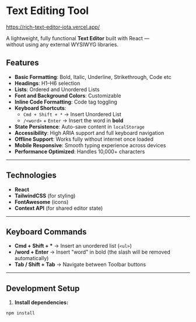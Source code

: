 # Text Editing Tool

https://rich-text-editor-iota.vercel.app/

A lightweight, fully functional **Text Editor** built with React —  
without using any external WYSIWYG libraries.  

## Features

- **Basic Formatting**: Bold, Italic, Underline, Strikethrough, Code etc
- **Headings**: H1–H6 selection
- **Lists**: Ordered and Unordered Lists
- **Font and Background Colors**: Customizable
- **Inline Code Formatting**: Code tag toggling
- **Keyboard Shortcuts**:
  - `Cmd + Shift + *` → Insert Unordered List
  - `/<word>` + `Enter` → Insert the word in **bold**
- **State Persistence**: Auto-save content in `localStorage`
- **Accessibility**: High ARIA support and full keyboard navigation
- **Offline Support**: Works fully without internet once loaded
- **Mobile Responsive**: Smooth typing experience across devices
- **Performance Optimized**: Handles 10,000+ characters

---

## Technologies

- **React**
- **TailwindCSS** (for styling)
- **FontAwesome** (icons)
- **Context API** (for shared editor state)

---

##  Keyboard Commands

- **Cmd + Shift + \*** → Insert an unordered list (`<ul>`)
- **/word + Enter** → Insert "word" in bold (the slash will be removed automatically)
- **Tab / Shift + Tab** → Navigate between Toolbar buttons

---

##  Development Setup

1. **Install dependencies:**

```bash
npm install
